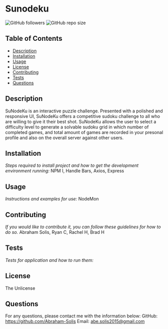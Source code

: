  # Sunodeku
![GitHub followers](https://img.shields.io/github/followers/Abraham-Solis?style=social) ![GitHub repo size](https://img.shields.io/github/repo-size/Abraham-Solis/https://github.com/Abraham-Solis/suNodeKu)

  ## Table of Contents
  - [Description](#description)
  - [Installation](#installation)
  - [Usage](#usage)
  - [License](#license)
  - [Contributing](#contributing)
  - [Tests](#tests)
  - [Questions](#questions)

  ## Description
  SuNodeKu is an interactive puzzle challenge. Presented with a polished and responsive UI, SuNodeKu offers a competitive sudoku challenge to all who are willing to give it their best shot. SuNodeKu allows the user to select a difficulty level to generate a solvable sudoku grid in which  number of completed games, and total amount of games are recorded in your presonal profile and also on the overall server against other users.

  ## Installation
  *Steps required to install project and how to get the development environment running:*
  NPM I, Handle Bars, Axios, Express 

  ## Usage
  *Instructions and examples for use:*
  NodeMon 

  ## Contributing
  *If you would like to contribute it, you can follow these guidelines for how to do so.*
  Abraham Solis, Ryan C, Rachel H, Brad H

  ## Tests
  *Tests for application and how to run them:*
  

  ## License
  The Unlicense

  ## Questions
  For any questions, please contact me with the information below:
  GitHub: https://github.com/Abraham-Solis
  Email: abe.solis2015@gmail.com